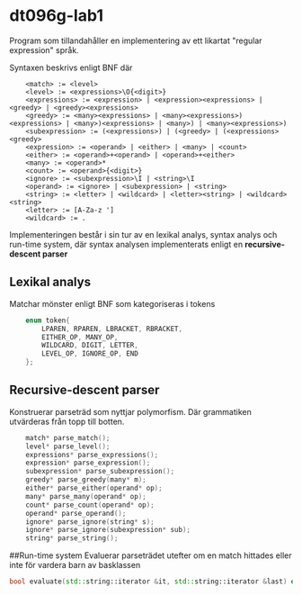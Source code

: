 # dt096g-lab1
Program som tillandahåller en implementering av ett likartat "regular expression" språk.

Syntaxen beskrivs enligt BNF där
```
    <match> := <level>
    <level> := <expressions>\O{<digit>}
    <expressions> := <expression> | <expression><expressions> | <greedy> | <greedy><expressions>
    <greedy> := <many><expressions> | <many><expressions>)<expressions> | <many>)<expressions> | <many>) | <many><expressions>)
    <subexpression> := (<expressions>) | (<greedy> | (<expressions><greedy>
    <expression> := <operand> | <either> | <many> | <count>
    <either> := <operand>+<operand> | <operand>+<either>
    <many> := <operand>*
    <count> := <operand>{<digit>}
    <ignore> := <subexpression>\I | <string>\I
    <operand> := <ignore> | <subexpression> | <string>
    <string> := <letter> | <wildcard> | <letter><string> | <wildcard><string>
    <letter> := [A-Za-z ']
    <wildcard> := .
```

Implementeringen består i sin tur av en lexikal analys, syntax analys och run-time system, där syntax analysen implementerats enligt en **recursive-descent parser**

## Lexikal analys
Matchar mönster enligt BNF som kategoriseras i tokens

```c++
    enum token{
        LPAREN, RPAREN, LBRACKET, RBRACKET,
        EITHER_OP, MANY_OP,
        WILDCARD, DIGIT, LETTER,
        LEVEL_OP, IGNORE_OP, END
    };
```

## Recursive-descent parser
Konstruerar parseträd som nyttjar polymorfism. Där grammatiken utvärderas från topp till botten.

```c++
    match* parse_match();
    level* parse_level();
    expressions* parse_expressions();
    expression* parse_expression();
    subexpression* parse_subexpression();
    greedy* parse_greedy(many* m);
    either* parse_either(operand* op);
    many* parse_many(operand* op);
    count* parse_count(operand* op);
    operand* parse_operand();
    ignore* parse_ignore(string* s);
    ignore* parse_ignore(subexpression* sub);
    string* parse_string();
```

##Run-time system
Evaluerar parseträdet utefter om en match hittades eller inte för vardera barn av basklassen
```c++
bool evaluate(std::string::iterator &it, std::string::iterator &last) override;
```
